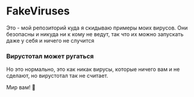 # FakeViruses
Это - мой репозиторий куда я скидываю примеры моих вирусов. Они безопасны и никуда ни к кому не ведут, так что их можно запускать даже у себя и ничего не случится

### Вирустотал может ругаться
Но это нормально, это как никак вирусы, которые ничего вам и не сделают, но вирустотал так не считает. 

Мир вам! 👋
